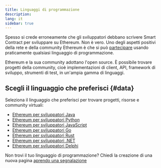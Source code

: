 ```yaml
---
title: Linguaggi di programmazione
description:
lang: it
sidebar: true
---
```


Spesso si crede erroneamente che gli sviluppatori debbano scrivere Smart Contract per sviluppare su Ethereum. Non è vero. Uno degli aspetti positivi della rete e della community Ethereum è che si può [partecipare](/community/) usando praticamente qualsiasi linguaggio di programmazione.

Ethereum e la sua community adottano l'open source. È possibile trovare progetti della community, cioè implementazioni di client, API, framework di sviluppo, strumenti di test, in un'ampia gamma di linguaggi.

<!-- Often certain languages have an certain advantage depending on the use case -->

## Scegli il linguaggio che preferisci {#data}

Seleziona il linguaggio che preferisci per trovare progetti, risorse e community virtuali:

- [Ethereum per sviluppatori Java](/en/developers/docs/programming-languages/java/)
- [Ethereum per sviluppatori Python](/en/developers/docs/programming-languages/python/)
- [Ethereum per sviluppatori JavaScript](/en/developers/docs/programming-languages/javascript/)
- [Ethereum per sviluppatori Go](/en/developers/docs/programming-languages/golang/)
- [Ethereum per sviluppatori Rust](/en/developers/docs/programming-languages/rust/)
- [Ethereum per sviluppatori .NET](/en/developers/docs/programming-languages/dot-net/)
- [Ethereum per sviluppatori Delphi](/en/developers/docs/programming-languages/delphi/)

Non trovi il tuo linguaggio di programmazione? Chiedi la creazione di una nuova pagina [aprendo una segnalazione](https://github.com/ethereum/ethereum-org-website/issues/new/choose)
